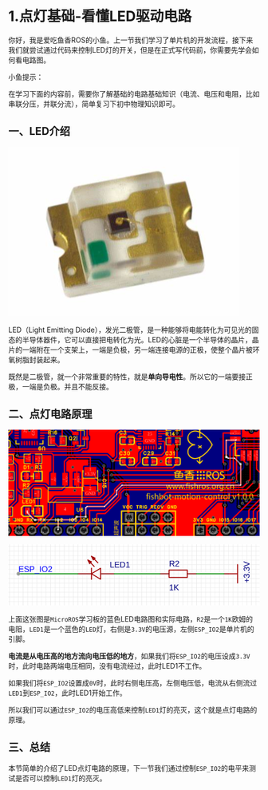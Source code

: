 # 1.点灯基础-看懂LED驱动电路

你好，我是爱吃鱼香ROS的小鱼。上一节我们学习了单片机的开发流程，接下来我们就尝试通过代码来控制LED灯的开关，但是在正式写代码前，你需要先学会如何看电路图。

小鱼提示：

在学习下面的内容前，需要你了解基础的电路基础知识（电流、电压和电阻，比如串联分压，并联分流），简单复习下初中物理知识即可。

## 一、LED介绍

![image-20221219020925932](1.%E7%82%B9%E7%81%AF%E5%9F%BA%E7%A1%80-%E7%9C%8B%E6%87%82LED%E9%A9%B1%E5%8A%A8%E7%94%B5%E8%B7%AF/imgs/image-20221219020925932.png)

LED（Light Emitting Diode），发光二极管，是一种能够将电能转化为可见光的固态的半导体器件，它可以直接把电转化为光。LED的心脏是一个半导体的晶片，晶片的一端附在一个支架上，一端是负极，另一端连接电源的正极，使整个晶片被环氧树脂封装起来。

既然是二极管，就一个非常重要的特性，就是**单向导电性**。所以它的一端要接正极，一端是负极。并且不能反接。

## 二、点灯电路原理

![image-20221219024055677](1.%E7%82%B9%E7%81%AF%E5%9F%BA%E7%A1%80-%E7%9C%8B%E6%87%82LED%E9%A9%B1%E5%8A%A8%E7%94%B5%E8%B7%AF/imgs/image-20221219024055677.png)

![image-20221219020449833](1.%E7%82%B9%E7%81%AF%E5%9F%BA%E7%A1%80-%E7%9C%8B%E6%87%82LED%E9%A9%B1%E5%8A%A8%E7%94%B5%E8%B7%AF/imgs/image-20221219020449833.png)



上面这张图是`MicroROS`学习板的蓝色LED电路图和实际电路，`R2`是一个`1K`欧姆的电阻，`LED1`是一个蓝色的`LED`灯，右侧是`3.3V`的电压源，左侧`ESP_IO2`是单片机的引脚。

**电流是从电压高的地方流向电压低的地方**，如果我们将`ESP_IO2`的电压设成`3.3V`时，此时电路两端电压相同，没有电流经过，此时LED1不工作。

如果我们将`ESP_IO2`设置成`0V`时，此时右侧电压高，左侧电压低，电流从右侧流过`LED1`到`ESP_IO2`，此时LED1开始工作。

所以我们可以通过`ESP_IO2`的电压高低来控制`LED1`灯的亮灭，这个就是点灯电路的原理。

## 三、总结

本节简单的介绍了LED点灯电路的原理，下一节我们通过控制`ESP_IO2`的电平来测试是否可以控制`LED1`灯的亮灭。
